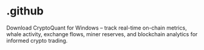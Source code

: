 # .github
Download CryptoQuant for Windows – track real-time on-chain metrics, whale activity, exchange flows, miner reserves, and blockchain analytics for informed crypto trading.
